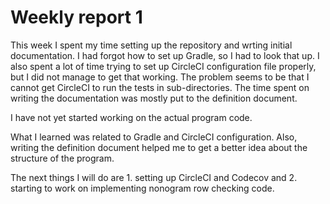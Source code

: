 # Weekly report 1

This week I spent my time setting up the repository and wrting initial documentation.
I had forgot how to set up Gradle, so I had to look that up. I also spent a lot of time trying to set up CircleCI configuration file properly, but I did not manage to get that working. The problem seems to be that I cannot get CircleCI to run the tests in sub-directories. The time spent on writing the documentation was mostly put to the definition document.

I have not yet started working on the actual program code.

What I learned was related to Gradle and CircleCI configuration. Also, writing the definition document helped me to get a better idea about the structure of the program.

The next things I will do are 1. setting up CircleCI and Codecov and 2. starting to work on implementing nonogram row checking code.